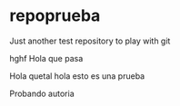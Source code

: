 # repoprueba
Just another test repository to play with git

hghf
Hola que pasa

Hola quetal 
hola esto es una prueba

Probando autoria
